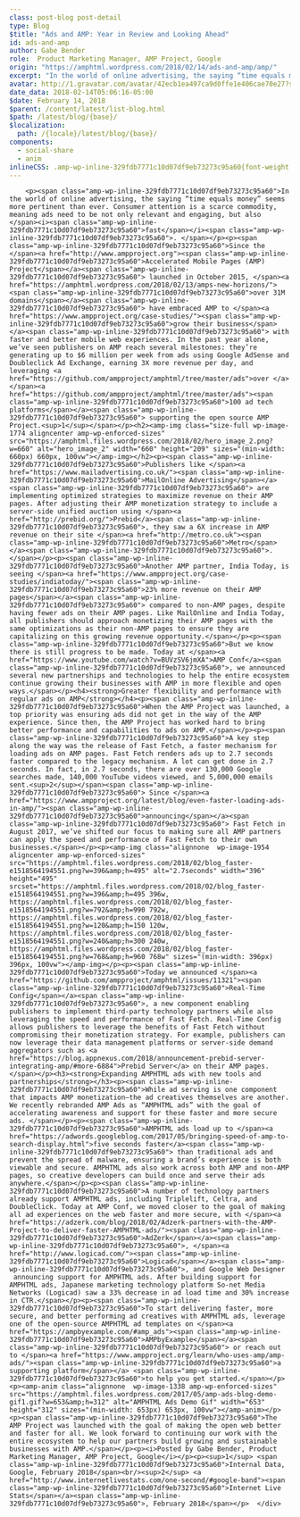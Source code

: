 ```yaml
---
class: post-blog post-detail
type: Blog
$title: "Ads and AMP: Year in Review and Looking Ahead"
id: ads-and-amp
author: Gabe Bender
role:  Product Marketing Manager, AMP Project, Google
origin: "https://amphtml.wordpress.com/2018/02/14/ads-and-amp/amp/"
excerpt: "In the world of online advertising, the saying “time equals money” seems more pertinent than ever. Consumer attention is a scarce commodity, meaning ads need to be not only relevant and engaging, but also fast. Since the Accelerated Mobile Pages (AMP) Project launched in October 2015, over 31M domains have embraced AMP to grow their [&#8230;]"
avatar: http://1.gravatar.com/avatar/42ecb1ea497ca9d0ffe1e406cae70e27?s=96&d=identicon&r=G
date_data: 2018-02-14T05:06:16-05:00
$date: February 14, 2018
$parent: /content/latest/list-blog.html
$path: /latest/blog/{base}/
$localization:
  path: /{locale}/latest/blog/{base}/
components:
  - social-share
  - anim
inlineCSS: .amp-wp-inline-329fdb7771c10d07df9eb73273c95a60{font-weight:400;}
---
```


<div class="amp-wp-article-content">

		<p><span class="amp-wp-inline-329fdb7771c10d07df9eb73273c95a60">In the world of online advertising, the saying “time equals money” seems more pertinent than ever. Consumer attention is a scarce commodity, meaning ads need to be not only relevant and engaging, but also </span><i><span class="amp-wp-inline-329fdb7771c10d07df9eb73273c95a60">fast</span></i><span class="amp-wp-inline-329fdb7771c10d07df9eb73273c95a60">. </span></p><p><span class="amp-wp-inline-329fdb7771c10d07df9eb73273c95a60">Since the </span><a href="http://www.ampproject.org"><span class="amp-wp-inline-329fdb7771c10d07df9eb73273c95a60">Accelerated Mobile Pages (AMP) Project</span></a><span class="amp-wp-inline-329fdb7771c10d07df9eb73273c95a60"> launched in October 2015, </span><a href="https://amphtml.wordpress.com/2018/02/13/amps-new-horizons/"><span class="amp-wp-inline-329fdb7771c10d07df9eb73273c95a60">over 31M domains</span></a><span class="amp-wp-inline-329fdb7771c10d07df9eb73273c95a60"> have embraced AMP to </span><a href="https://www.ampproject.org/case-studies/"><span class="amp-wp-inline-329fdb7771c10d07df9eb73273c95a60">grow their business</span></a><span class="amp-wp-inline-329fdb7771c10d07df9eb73273c95a60"> with faster and better mobile web experiences. In the past year alone, we’ve seen publishers on AMP reach several milestones: they’re generating up to $6 million per week from ads using Google AdSense and Doubleclick Ad Exchange, earning 3X more revenue per day, and leveraging <a href="https://github.com/ampproject/amphtml/tree/master/ads">over </a></span><a href="https://github.com/ampproject/amphtml/tree/master/ads"><span class="amp-wp-inline-329fdb7771c10d07df9eb73273c95a60">100 ad tech platforms</span></a><span class="amp-wp-inline-329fdb7771c10d07df9eb73273c95a60"> supporting the open source AMP Project.<sup>1</sup></span></p><h2><amp-img class="size-full wp-image-1774 aligncenter amp-wp-enforced-sizes" src="https://amphtml.files.wordpress.com/2018/02/hero_image_2.png?w=660" alt="hero_image_2" width="660" height="209" sizes="(min-width: 660px) 660px, 100vw"></amp-img></h2><p><span class="amp-wp-inline-329fdb7771c10d07df9eb73273c95a60">Publishers like </span><a href="https://www.mailadvertising.co.uk/"><span class="amp-wp-inline-329fdb7771c10d07df9eb73273c95a60">MailOnline Advertising</span></a><span class="amp-wp-inline-329fdb7771c10d07df9eb73273c95a60"> are implementing optimized strategies to maximize revenue on their AMP pages. After adjusting their AMP monetization strategy to include a server-side unified auction using </span><a href="http://prebid.org/">Prebid</a><span class="amp-wp-inline-329fdb7771c10d07df9eb73273c95a60">, they saw a 6X increase in AMP revenue on their site </span><a href="http://metro.co.uk"><span class="amp-wp-inline-329fdb7771c10d07df9eb73273c95a60">Metro</span></a><span class="amp-wp-inline-329fdb7771c10d07df9eb73273c95a60">. </span></p><p><span class="amp-wp-inline-329fdb7771c10d07df9eb73273c95a60">Another AMP partner, India Today, is seeing </span><a href="https://www.ampproject.org/case-studies/indiatoday/"><span class="amp-wp-inline-329fdb7771c10d07df9eb73273c95a60">23% more revenue on their AMP pages</span></a><span class="amp-wp-inline-329fdb7771c10d07df9eb73273c95a60"> compared to non-AMP pages, despite having fewer ads on their AMP pages. Like MailOnline and India Today, all publishers should approach monetizing their AMP pages with the same optimizations as their non-AMP pages to ensure they are capitalizing on this growing revenue opportunity.</span></p><p><span class="amp-wp-inline-329fdb7771c10d07df9eb73273c95a60">But we know there is still progress to be made. Today at </span><a href="https://www.youtube.com/watch?v=BUVzSV6jmXA">AMP Conf</a><span class="amp-wp-inline-329fdb7771c10d07df9eb73273c95a60">, we announced several new partnerships and technologies to help the entire ecosystem continue growing their businesses with AMP in more flexible and open ways.</span></p><h4><strong>Greater flexibility and performance with regular ads on AMP</strong></h4><p><span class="amp-wp-inline-329fdb7771c10d07df9eb73273c95a60">When the AMP Project was launched, a top priority was ensuring ads did not get in the way of the AMP experience. Since then, the AMP Project has worked hard to bring better performance and capabilities to ads on AMP.</span></p><p><span class="amp-wp-inline-329fdb7771c10d07df9eb73273c95a60">A key step along the way was the release of Fast Fetch, a faster mechanism for loading ads on AMP pages. Fast Fetch renders ads up to 2.7 seconds faster compared to the legacy mechanism. A lot can get done in 2.7 seconds. In fact, in 2.7 seconds, there are over 130,000 Google searches made, 140,000 YouTube videos viewed, and 5,000,000 emails sent.<sup>2</sup></span><span class="amp-wp-inline-329fdb7771c10d07df9eb73273c95a60"> Since </span><a href="https://www.ampproject.org/latest/blog/even-faster-loading-ads-in-amp/"><span class="amp-wp-inline-329fdb7771c10d07df9eb73273c95a60">announcing</span></a><span class="amp-wp-inline-329fdb7771c10d07df9eb73273c95a60"> Fast Fetch in August 2017, we’ve shifted our focus to making sure all AMP partners can apply the speed and performance of Fast Fetch to their own businesses.</span></p><p><amp-img class="alignnone  wp-image-1954 aligncenter amp-wp-enforced-sizes" src="https://amphtml.files.wordpress.com/2018/02/blog_faster-e1518564194551.png?w=396&amp;h=495" alt="2.7seconds" width="396" height="495" srcset="https://amphtml.files.wordpress.com/2018/02/blog_faster-e1518564194551.png?w=396&amp;h=495 396w, https://amphtml.files.wordpress.com/2018/02/blog_faster-e1518564194551.png?w=792&amp;h=990 792w, https://amphtml.files.wordpress.com/2018/02/blog_faster-e1518564194551.png?w=120&amp;h=150 120w, https://amphtml.files.wordpress.com/2018/02/blog_faster-e1518564194551.png?w=240&amp;h=300 240w, https://amphtml.files.wordpress.com/2018/02/blog_faster-e1518564194551.png?w=768&amp;h=960 768w" sizes="(min-width: 396px) 396px, 100vw"></amp-img></p><p><span class="amp-wp-inline-329fdb7771c10d07df9eb73273c95a60">Today we announced </span><a href="https://github.com/ampproject/amphtml/issues/11321"><span class="amp-wp-inline-329fdb7771c10d07df9eb73273c95a60">Real-Time Config</span></a><span class="amp-wp-inline-329fdb7771c10d07df9eb73273c95a60">, a new component enabling publishers to implement third-party technology partners while also leveraging the speed and performance of Fast Fetch. Real-Time Config allows publishers to leverage the benefits of Fast Fetch without compromising their monetization strategy. For example, publishers can now leverage their data management platforms or server-side demand aggregators such as <a href="https://blog.appnexus.com/2018/announcement-prebid-server-integrating-amp/#more-6884">Prebid Server</a> on their AMP pages. </span></p><h3><strong>Expanding AMPHTML ads with new tools and partnerships</strong></h3><p><span class="amp-wp-inline-329fdb7771c10d07df9eb73273c95a60">While ad serving is one component that impacts AMP monetization—the ad creatives themselves are another. We recently rebranded AMP Ads as “AMPHTML ads” with the goal of accelerating awareness and support for these faster and more secure ads. </span></p><p><span class="amp-wp-inline-329fdb7771c10d07df9eb73273c95a60">AMPHTML ads load up to </span><a href="https://adwords.googleblog.com/2017/05/bringing-speed-of-amp-to-search-display.html">five seconds faster</a><span class="amp-wp-inline-329fdb7771c10d07df9eb73273c95a60"> than traditional ads and prevent the spread of malware, ensuring a brand’s experience is both viewable and secure. AMPHTML ads also work across both AMP and non-AMP pages, so creative developers can build once and serve their ads anywhere.</span></p><p><span class="amp-wp-inline-329fdb7771c10d07df9eb73273c95a60">A number of technology partners already support AMPHTML ads, including Triplelift, Celtra, and DoubleClick. Today at AMP Conf, we moved closer to the goal of making all ad experiences on the web faster and more secure, with </span><a href="https://adzerk.com/blog/2018/02/Adzerk-partners-with-the-AMP-Project-to-deliver-faster-AMPHTML-ads/"><span class="amp-wp-inline-329fdb7771c10d07df9eb73273c95a60">AdZerk</span></a><span class="amp-wp-inline-329fdb7771c10d07df9eb73273c95a60">, </span><a href="http://www.logicad.com/"><span class="amp-wp-inline-329fdb7771c10d07df9eb73273c95a60">Logicad</span></a><span class="amp-wp-inline-329fdb7771c10d07df9eb73273c95a60">, and Google Web Designer  announcing support for AMPHTML ads. After building support for AMPHTML ads, Japanese marketing technology platform So-net Media Networks (Logicad) saw a 33% decrease in ad load time and 30% increase in CTR.</span></p><p><span class="amp-wp-inline-329fdb7771c10d07df9eb73273c95a60">To start delivering faster, more secure, and better performing ad creatives with AMPHTML ads, leverage one of the open-source AMPHTML ad templates on </span><a href="https://ampbyexample.com/#amp_ads"><span class="amp-wp-inline-329fdb7771c10d07df9eb73273c95a60">AMPbyExample</span></a><span class="amp-wp-inline-329fdb7771c10d07df9eb73273c95a60"> or reach out to </span><a href="https://www.ampproject.org/learn/who-uses-amp/amp-ads/"><span class="amp-wp-inline-329fdb7771c10d07df9eb73273c95a60">a supporting platform</span></a> <span class="amp-wp-inline-329fdb7771c10d07df9eb73273c95a60">to help you get started.</span></p><p><amp-anim class="alignnone  wp-image-1338 amp-wp-enforced-sizes" src="https://amphtml.files.wordpress.com/2017/05/amp-ads-blog-demo-gif1.gif?w=653&amp;h=312" alt="AMPHTML Ads Demo Gif" width="653" height="312" sizes="(min-width: 653px) 653px, 100vw"></amp-anim></p><p><span class="amp-wp-inline-329fdb7771c10d07df9eb73273c95a60">The AMP Project was launched with the goal of making the open web better and faster for all. We look forward to continuing our work with the entire ecosystem to help our partners build growing and sustainable businesses with AMP.</span></p><p><i>Posted by Gabe Bender, Product Marketing Manager, AMP Project, Google</i></p><p><sup>1</sup> <span class="amp-wp-inline-329fdb7771c10d07df9eb73273c95a60">Internal Data, Google, February 2018</span><br/><sup>2</sup> <a href="http://www.internetlivestats.com/one-second/#google-band"><span class="amp-wp-inline-329fdb7771c10d07df9eb73273c95a60">Internet Live Stats</span></a><span class="amp-wp-inline-329fdb7771c10d07df9eb73273c95a60">, February 2018</span></p>	</div>

	

</div>

